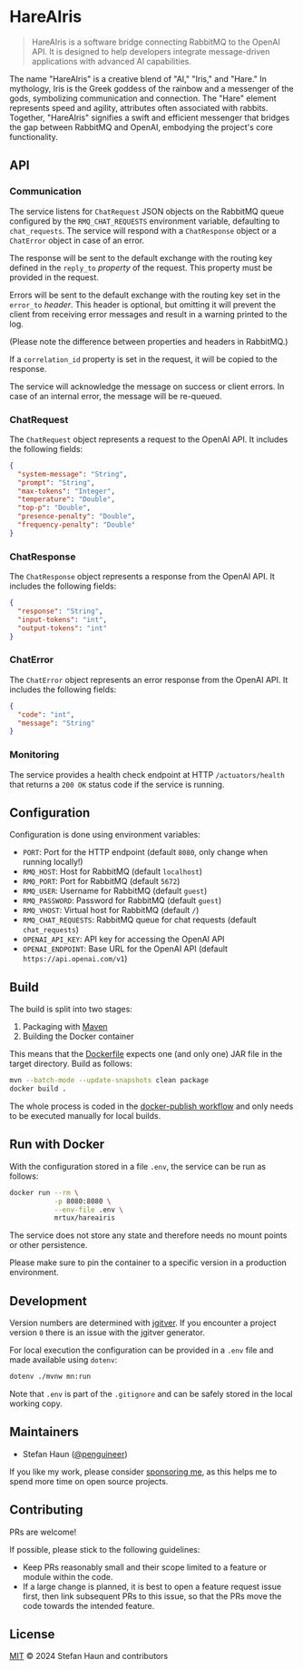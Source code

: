 # HareAIris

> HareAIris is a software bridge connecting RabbitMQ to the OpenAI API. It is designed to help developers integrate
> message-driven applications with advanced AI capabilities.

The name "HareAIris" is a creative blend of "AI," "Iris," and "Hare." In mythology, Iris is the Greek goddess of the
rainbow and a messenger of the gods, symbolizing communication and connection. The "Hare" element represents speed and
agility, attributes often associated with rabbits. Together, "HareAIris" signifies a swift and efficient messenger that
bridges the gap between RabbitMQ and OpenAI, embodying the project's core functionality.

## API

### Communication

The service listens for `ChatRequest` JSON objects on the RabbitMQ queue configured by the `RMQ_CHAT_REQUESTS`
environment variable, defaulting to `chat_requests`. The service will respond with a `ChatResponse` object or a
`ChatError` object in case of an error.

The response will be sent to the default exchange with the routing key defined in the `reply_to` *property* of the
request. This property must be provided in the request.

Errors will be sent to the default exchange with the routing key set in the `error_to` *header*. This header is optional,
but omitting it will prevent the client from receiving error messages and result in a warning printed to the log.

(Please note the difference between properties and headers in RabbitMQ.)

If a `correlation_id` property is set in the request, it will be copied to the response.

The service will acknowledge the message on success or client errors. In case of an internal error, the message
will be re-queued.

### ChatRequest

The `ChatRequest` object represents a request to the OpenAI API. It includes the following fields:

```json
{
  "system-message": "String",
  "prompt": "String",
  "max-tokens": "Integer",
  "temperature": "Double",
  "top-p": "Double",
  "presence-penalty": "Double",
  "frequency-penalty": "Double"
}
```

### ChatResponse

The `ChatResponse` object represents a response from the OpenAI API. It includes the following fields:

```json
{
  "response": "String",
  "input-tokens": "int",
  "output-tokens": "int"
}
```

### ChatError

The `ChatError` object represents an error response from the OpenAI API. It includes the following fields:

```json
{
  "code": "int",
  "message": "String"
}
```

### Monitoring

The service provides a health check endpoint at HTTP `/actuators/health` that returns a `200 OK` status code if the
service is running.

## Configuration

Configuration is done using environment variables:

* `PORT`: Port for the HTTP endpoint (default `8080`, only change when running locally!)
* `RMQ_HOST`: Host for RabbitMQ (default `localhost`)
* `RMQ_PORT`: Port for RabbitMQ (default `5672`)
* `RMQ_USER`: Username for RabbitMQ (default `guest`)
* `RMQ_PASSWORD`: Password for RabbitMQ (default `guest`)
* `RMQ_VHOST`: Virtual host for RabbitMQ (default `/`)
* `RMQ_CHAT_REQUESTS`: RabbitMQ queue for chat requests (default `chat_requests`)
* `OPENAI_API_KEY`: API key for accessing the OpenAI API
* `OPENAI_ENDPOINT`: Base URL for the OpenAI API (default `https://api.openai.com/v1`)

## Build

The build is split into two stages:

1. Packaging with [Maven](https://maven.apache.org/)
2. Building the Docker container

This means that the [Dockerfile](Dockerfile) expects one (and only one) JAR file in the target directory.
Build as follows:

```bash
mvn --batch-mode --update-snapshots clean package
docker build .
```

The whole process is coded in the [docker-publish workflow](.github/workflows/docker-build.yml) and only needs to be
executed manually for local builds.

## Run with Docker

With the configuration stored in a file `.env`, the service can be run as follows:

```bash
docker run --rm \
           -p 8080:8080 \
           --env-file .env \
           mrtux/hareairis
```

The service does not store any state and therefore needs no mount points or other persistence.

Please make sure to pin the container to a specific version in a production environment.

## Development

Version numbers are determined with [jgitver](https://jgitver.github.io/).
If you encounter a project version `0` there is an issue with the jgitver generator.

For local execution the configuration can be provided in a `.env` file and made available using `dotenv`:

```bash
dotenv ./mvnw mn:run
```

Note that `.env` is part of the `.gitignore` and can be safely stored in the local working copy.

## Maintainers

* Stefan Haun ([@penguineer](https://github.com/penguineer))

If you like my work, please consider [sponsoring me](https://github.com/sponsors/penguineer), as this helps me to spend
more time on open source projects.

## Contributing

PRs are welcome!

If possible, please stick to the following guidelines:

* Keep PRs reasonably small and their scope limited to a feature or module within the code.
* If a large change is planned, it is best to open a feature request issue first, then link subsequent PRs to this
  issue, so that the PRs move the code towards the intended feature.

## License

[MIT](LICENSE.txt) © 2024 Stefan Haun and contributors
